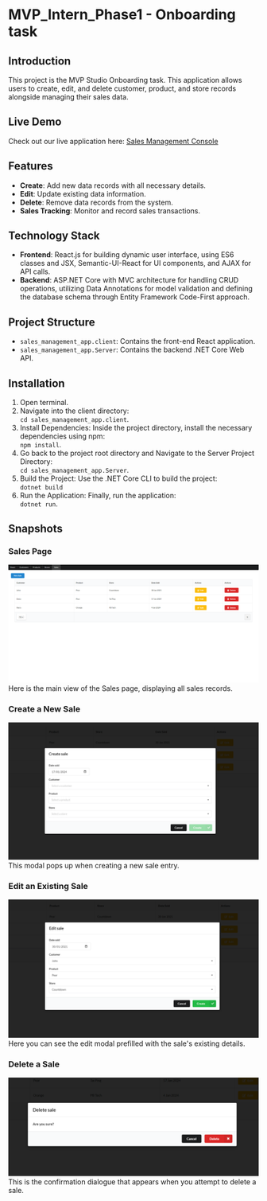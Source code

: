 # MVP_Intern_Phase1 - Onboarding task  
 
## Introduction
This project is the MVP Studio Onboarding task. This application allows users to create, edit, and delete customer, product, and store records alongside managing their sales data.

## Live Demo
Check out our live application here: [Sales Management Console](https://salesmanagement.z8.web.core.windows.net/)

## Features
- **Create**: Add new data records with all necessary details.
- **Edit**: Update existing data information.
- **Delete**: Remove data records from the system.
- **Sales Tracking**: Monitor and record sales transactions.
 
## Technology Stack
- **Frontend**: React.js for building dynamic user interface, using ES6 classes and JSX, Semantic-UI-React for UI components, and AJAX for API calls.
- **Backend**: ASP.NET Core with MVC architecture for handling CRUD operations, utilizing Data Annotations for model validation and defining the database schema through Entity Framework Code-First approach.

## Project Structure
- `sales_management_app.client`: Contains the front-end React application.
- `sales_management_app.Server`: Contains the backend .NET Core Web API.

## Installation
  1. Open terminal.
  2. Navigate into the client directory:  
     `cd sales_management_app.client`.
  3. Install Dependencies: Inside the project directory, install the necessary dependencies using npm:  
     `npm install`.
  4. Go back to the project root directory and Navigate to the Server Project Directory:  
     `cd sales_management_app.Server`.
  5. Build the Project: Use the .NET Core CLI to build the project:  
     `dotnet build`
  6. Run the Application: Finally, run the application:  
     `dotnet run`.

## Snapshots

### Sales Page
![Sales Page Main View](/show_pics/main.png)
Here is the main view of the Sales page, displaying all sales records.

### Create a New Sale
![Create Sale Modal](/show_pics/create.png)
This modal pops up when creating a new sale entry.

### Edit an Existing Sale
![Edit Sale Modal](/show_pics/edit.png)
Here you can see the edit modal prefilled with the sale's existing details.

### Delete a Sale
![Delete Sale Confirmation](/show_pics/delete.png)
This is the confirmation dialogue that appears when you attempt to delete a sale.

